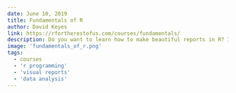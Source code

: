 ```yaml
---
date: June 10, 2019
title: Fundamentals of R
author: David Keyes
link: https://rfortherestofus.com/courses/fundamentals/
description: Do you want to learn how to make beautiful reports in R? If your answer is "HELL, YEAH!", than you should definitely check out David Keyes' "Fundamentals of R", an excelent resource for those wanting to learn R with a focus on creating beautiful reports which show off your data. If you'd like to receive a location-based discount for this course, please email David.
image: 'fundamentals_of_r.png'
tags:
  - courses
  - 'r programming'
  - 'visual reports'
  - 'data analysis'
---
```

